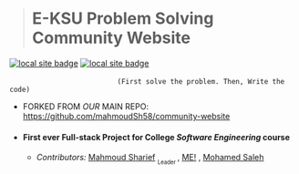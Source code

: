 > # E-KSU Problem Solving Community  Website

  [![local site badge](https://img.shields.io/badge/Local%20-%20Hosted-%20green)](http://narors.ddns.net/repo_ps_site)   [![local site badge](https://img.shields.io/badge/Remote%20-%20Hosted-%20purple)](https://eksu-psc.42web.io/?i=1)

 
  

 &nbsp;&nbsp;&nbsp;&nbsp;&nbsp;&nbsp;&nbsp;&nbsp;&nbsp;&nbsp;&nbsp;&nbsp;&nbsp;&nbsp;&nbsp;&nbsp;&nbsp;&nbsp;&nbsp;&nbsp;&nbsp;&nbsp;&nbsp;&nbsp;&nbsp;&nbsp;&nbsp;&nbsp;&nbsp;&nbsp;&nbsp;&nbsp;&nbsp;&nbsp;&nbsp;&nbsp;&nbsp;&nbsp;&nbsp;&nbsp;&nbsp;&nbsp;&nbsp;&nbsp;&nbsp;&nbsp;&nbsp;&nbsp;`(First solve the problem. Then, Write the code)` 

* FORKED FROM _OUR_ MAIN REPO: https://github.com/mahmoudSh58/community-website

*  #### First ever  Full-stack Project for College *Software Engineering*  course
   - _Contributors:_ [Mahmoud Sharief](https://github.com/mahmoudSh58) <sub><sub> Leader </sub></sub> , [ME!](https://github.com/orsnaro) , [Mohamed Saleh](https://github.com/MohamedMohamedSaleh)
  

